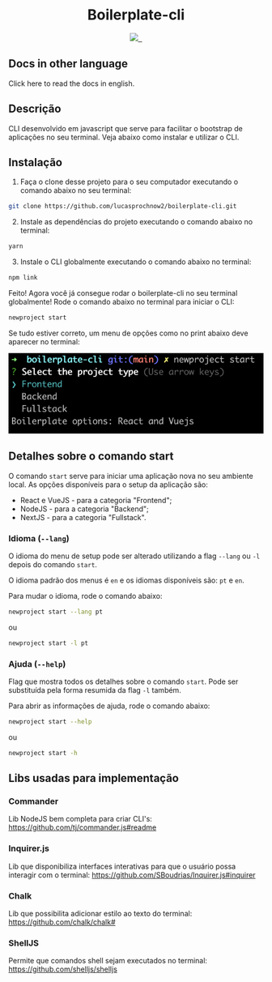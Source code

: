 <p align="center">
  <h1 align="center">Boilerplate-cli</h1>
</p>

<p align="center">
  <a aria-label="Javascript logo" href="https://developer.mozilla.org/">
    <img src="https://shields.io/badge/JavaScript-F7DF1E?logo=JavaScript&logoColor=000&style=for-the-badge">
  </a>
  <a aria-label="Node.js logo" href="https://nodejs.org/">
    <img alt="" src="https://img.shields.io/badge/Node.js-43853D?style=for-the-badge&logo=node.js&logoColor=white">
  </a>
  <a aria-label="CLI logo">
    <img alt="" src="https://img.shields.io/badge/CLI-000?style=for-the-badge&logo=gnu-bash&logoColor=white">
  </a>
</p> 

## Docs in other language 
<!-- TODO -->
Click here to read the docs in english.

## Descrição

CLI desenvolvido em javascript que serve para facilitar o bootstrap de aplicações no seu terminal. Veja abaixo como instalar e utilizar o CLI.

## Instalação

1. Faça o clone desse projeto para o seu computador executando o comando abaixo no seu terminal: 
```zsh
git clone https://github.com/lucasprochnow2/boilerplate-cli.git
```
2. Instale as dependências do projeto executando o comando abaixo no terminal:
```zsh
yarn
```
3. Instale o CLI globalmente executando o comando abaixo no terminal:
```zsh
npm link
```

Feito! Agora você já consegue rodar o boilerplate-cli no seu terminal globalmente! Rode o comando abaixo no terminal para iniciar o CLI:

```zsh
newproject start
```

Se tudo estiver correto, um menu de opções como no print abaixo deve aparecer no terminal:

![Menu inicial do CLI](assets/first-menu.png)

## Detalhes sobre o comando start

O comando `start` serve para iniciar uma aplicação nova no seu ambiente local. As opções disponíveis para o setup da aplicação são: 
- React e VueJS - para a categoria "Frontend";
- NodeJS - para a categoria "Backend";
- NextJS - para a categoria "Fullstack".

### Idioma (`--lang`)

O idioma do menu de setup pode ser alterado utilizando a flag `--lang` ou `-l` depois do comando `start`. 

O idioma padrão dos menus é `en` e os idiomas disponíveis são: `pt` e `en`.

Para mudar o idioma, rode o comando abaixo:
```zsh
newproject start --lang pt
```
ou 
```zsh
newproject start -l pt
```

### Ajuda (`--help`)

Flag que mostra todos os detalhes sobre o comando `start`. Pode ser substituída pela forma resumida da flag `-l` também.

Para abrir as informações de ajuda, rode o comando abaixo:
```zsh
newproject start --help
```
ou 
```zsh
newproject start -h
```

## Libs usadas para implementação

### Commander

Lib NodeJS bem completa para criar CLI's: https://github.com/tj/commander.js#readme

### Inquirer.js

Lib que disponibiliza interfaces interativas para que o usuário possa interagir com o terminal: https://github.com/SBoudrias/Inquirer.js#inquirer

### Chalk

Lib que possibilita adicionar estilo ao texto do terminal: https://github.com/chalk/chalk#

### ShellJS

Permite que comandos shell sejam executados no terminal: https://github.com/shelljs/shelljs
